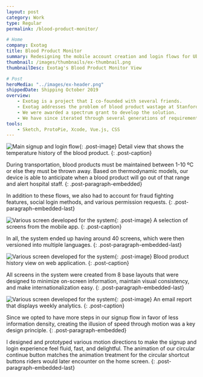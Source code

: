 ```yaml
---
layout: post
category: Work
type: Regular
permalink: /blood-product-monitor/

# Home
company: Exotag
title: Blood Product Monitor
summary: Redesigning the mobile account creation and login flows for Uber riders across the globe.
thumbnail: /images/thumbnails/ex-thumbnail.png
thumbnailDesc: Exotag's Blood Product Monitor View

# Post
heroMedia: "../images/ex-header.png"
shippedDate: Shipping October 2019
overview:
    - Exotag is a project that I co-founded with several friends.
    - Exotag addresses the problem of blood product wastage at Stanford University Hospital. Blood wastage costs Standford approximately $350K/year.
    - We were awarded a spectrum grant to develop the solution.
    - We have since iterated through several generations of requirements and solutions finally landing on our latest prototype device.
tools:
    - Sketch, ProtoPie, Xcode, Vue.js, CSS
---
```


![Main signup and login flow](../images/ex-1.png){: .post-image}
Detail view that shows the temperature history of the blood product.
{: .post-caption}

During transportation, blood products must be maintained between 1-10 ºC or else they must be thrown away. Based on thermodynamic models, our device is able to anticipate when a blood product will go out of that range and alert hospital staff.
{: .post-paragraph-embedded}

In addition to these flows, we also had to account for fraud fighting features, social login methods, and various permission requests.
{: .post-paragraph-embedded-last}

![Various screen developed for the system](../images/ex-2.png){: .post-image}
A selection of screens from the mobile app.
{: .post-caption}

In all, the system ended up having around 40 screens, which were then versioned into multiple languages.
{: .post-paragraph-embedded-last}

![Various screen developed for the system](../images/ex-3.png){: .post-image}
Blood product history view on web application.
{: .post-caption}

All screens in the system were created from 8 base layouts that were designed to minimize on-screen information, maintain visual consistency, and make internationalization easy.
{: .post-paragraph-embedded-last}


![Various screen developed for the system](../images/ex-4.png){: .post-image}
An email report that displays weekly analytics.
{: .post-caption}

Since we opted to have more steps in our signup flow in favor of less information density, creating the illusion of speed through motion was a key design principle.
{: .post-paragraph-embedded}

I designed and prototyped various motion directions to make the signup and login experience feel fluid, fast, and delightful. The animation of our circular continue button matches the animation treatment for the circular shortcut buttons riders would later encounter on the home screen.
{: .post-paragraph-embedded-last}